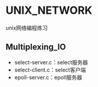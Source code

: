 # UNIX_NETWORK
unix网络编程练习

## Multiplexing_IO
* select-server.c：select服务器
* select-client.c：select客户端
* epoll-server.c：epoll服务器
